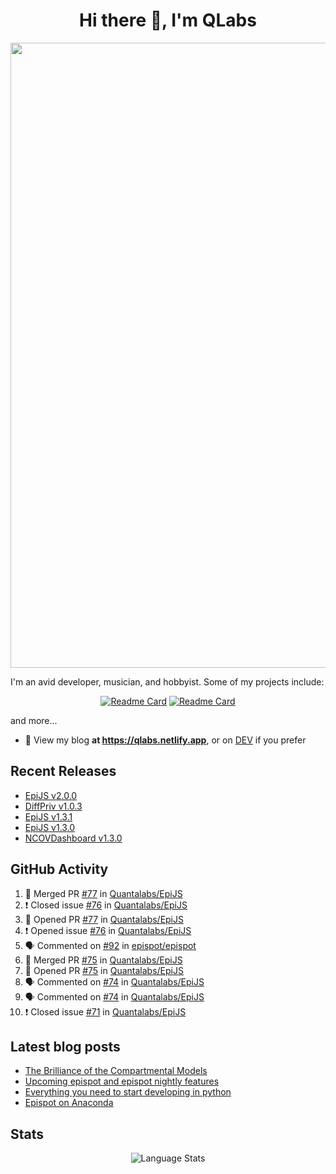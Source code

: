 <h1 align="center">Hi there 👋, I'm QLabs </h1>
<img src="https://i.ibb.co/mbr1j6p/Qlabs.png" width="1000px">

I'm an avid developer, musician, and hobbyist. Some of my projects include:
<p align='center'><a href="https://github.com/Quantalabs/EpiJS"><img src="https://github-readme-stats.vercel.app/api/pin/?username=Quantalabs&amp;repo=EpiJS" alt="Readme Card"></a>
<a href="https://github.com/Quantalabs/NCOVDashboard"><img src="https://github-readme-stats.vercel.app/api/pin/?username=Quantalabs&amp;repo=NCOVDashboard" alt="Readme Card"></a></p>


and more...

- 📜 View my blog **at https://qlabs.netlify.app**, or on [DEV](https://dev.to/Quantalabs) if you prefer

## Recent Releases
- [EpiJS v2.0.0](https://github.com/Quantalabs/EpiJS/releases/tag/v2.0.0)
- [DiffPriv v1.0.3](https://github.com/Quantalabs/DiffPriv/releases/tag/v1.0.3)
- [EpiJS v1.3.1](https://github.com/Quantalabs/EpiJS/releases/tag/v1.3.1)
- [EpiJS v1.3.0](https://github.com/Quantalabs/EpiJS/releases/tag/v1.3.0)
- [NCOVDashboard v1.3.0](https://github.com/Quantalabs/NCOVDashboard/releases/tag/v1.3.0)

## GitHub Activity
<!--START_SECTION:activity-->
1. 🎉 Merged PR [#77](https://github.com/Quantalabs/EpiJS/pull/77) in [Quantalabs/EpiJS](https://github.com/Quantalabs/EpiJS)
2. ❗️ Closed issue [#76](https://github.com/Quantalabs/EpiJS/issues/76) in [Quantalabs/EpiJS](https://github.com/Quantalabs/EpiJS)
3. 💪 Opened PR [#77](https://github.com/Quantalabs/EpiJS/pull/77) in [Quantalabs/EpiJS](https://github.com/Quantalabs/EpiJS)
4. ❗️ Opened issue [#76](https://github.com/Quantalabs/EpiJS/issues/76) in [Quantalabs/EpiJS](https://github.com/Quantalabs/EpiJS)
5. 🗣 Commented on [#92](https://github.com/epispot/epispot/issues/92) in [epispot/epispot](https://github.com/epispot/epispot)
6. 🎉 Merged PR [#75](https://github.com/Quantalabs/EpiJS/pull/75) in [Quantalabs/EpiJS](https://github.com/Quantalabs/EpiJS)
7. 💪 Opened PR [#75](https://github.com/Quantalabs/EpiJS/pull/75) in [Quantalabs/EpiJS](https://github.com/Quantalabs/EpiJS)
8. 🗣 Commented on [#74](https://github.com/Quantalabs/EpiJS/issues/74) in [Quantalabs/EpiJS](https://github.com/Quantalabs/EpiJS)
9. 🗣 Commented on [#74](https://github.com/Quantalabs/EpiJS/issues/74) in [Quantalabs/EpiJS](https://github.com/Quantalabs/EpiJS)
10. ❗️ Closed issue [#71](https://github.com/Quantalabs/EpiJS/issues/71) in [Quantalabs/EpiJS](https://github.com/Quantalabs/EpiJS)
<!--END_SECTION:activity-->

## Latest blog posts
<!-- BLOG-POST-LIST:START -->
- [The Brilliance of the Compartmental Models](https://dev.to/quantalabs/the-brilliance-of-the-compartmental-models-1j99)
- [Upcoming epispot and epispot nightly features](https://dev.to/epispot/upcoming-epispot-and-epispot-nightly-features-52ep)
- [Everything you need to start developing in python](https://dev.to/quantalabs/everything-you-need-to-start-developing-in-python-57m5)
- [Epispot on Anaconda](https://dev.to/epispot/epispot-on-anaconda-15l8)
<!-- BLOG-POST-LIST:END -->


## Stats
<p align="center"><img src="https://github-readme-stats.vercel.app/api/top-langs/?username=Quantalabs&amp;hide=css,html,scss&layout=compact" alt="Language Stats"><br>


